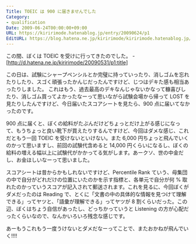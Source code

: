```yaml
---
Title: TOEIC は 900 に届きませんでした
Category:
- qualification
Date: 2009-06-24T00:00:00+09:00
URL: https://kiririmode.hatenablog.jp/entry/20090624/p1
EditURL: https://blog.hatena.ne.jp/kiririmode/kiririmode.hatenablog.jp/atom/entry/8454420450078212926
---
```



この間、ぼくは TOEIC を受けに行ってきたのでした。
-[http://d.hatena.ne.jp/kiririmode/20090531/p1:title]

この日は、試験にシャープペンシルとか完璧に持っていったり、消しゴムを忘れたりしたり、スゴく頑張ったかんじだったんですけど、じつはデキた感も相当あったりしました。
これはもう、過去最高のデキなんじゃないかなって糠喜びしたり、消しゴム買ってよかったなーって思いながら試験会場から帰って LOST を見たりしたんですけど、今日届いたスコアシートを見たら、900 点に届いてなかったのです。

900 点に届くと、ぼくの給料がたぶんだけどちょっとだけ上がる感じになって、もうちょっと良い靴下が買えたりするんですけど、今回はダメな感じ、これだともう一回 TOEIC を受けないといけない。また 6,000 円ちょっと飛んでいくのかって思いますし、前回の試験代含めると 14,000 円くらいになるし、ぼくの給料の増える幅以上に試験代がかかってる気がします。あークソ、世の中金だし、お金ほしいなーって思いました。

スコアシートは昔からかもしれないですけど、Percentile Rank ていう、母集団の中で自分がどれだけの位置にいたのかを示す指標と、各単元で自分が何 % 取れたのかっていうスコアが記入されて郵送されます。これを見るに、今回ぼくがダメだったのは Reading で、とくに「文書の中の具体的な情報を見つけて理解できる」ってヤツと、「語彙が理解できる」ってヤツが 8 割くらいだった。この辺、ぼくはちょう自信があったし、どっちかっていうと Listening の方が心配だったくらいなので、なんかいろいろ残念な感じです。

あーもうこれもう一度うけないとダメだなーってことで、またおかねが飛んでいく!!!!
